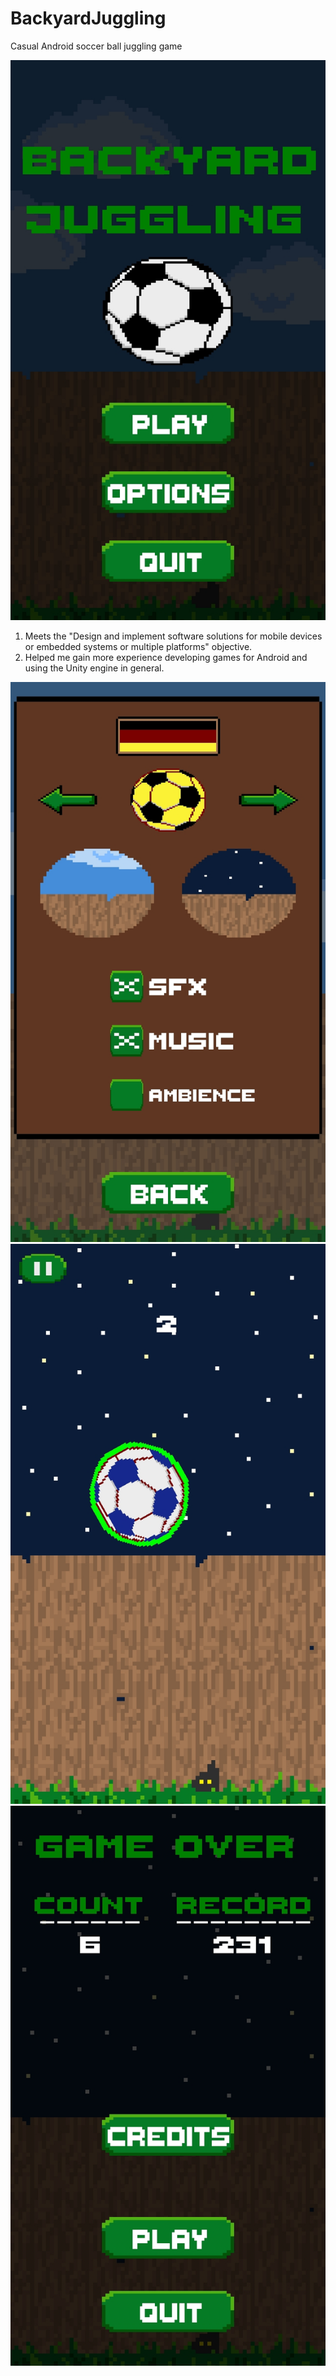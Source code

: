 # BackyardJuggling

Casual Android soccer ball juggling game

![Screenshot](/README/Screenshot_MainMenu.jpg)
1. Meets the "Design and implement software solutions for mobile devices or embedded systems or multiple platforms" objective.
2. Helped me gain more experience developing games for Android and using the Unity engine in general.

![Screenshot](/README/Screenshot_OptionsMenu.jpg)
![Screenshot](/README/Screenshot_InGame.jpg)
![Screenshot](/README/Screenshot_GameOver.jpg)

